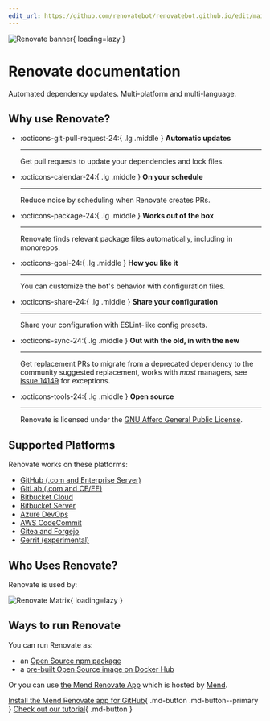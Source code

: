 ```yaml
---
edit_url: https://github.com/renovatebot/renovatebot.github.io/edit/main/src/index.md
---
```


![Renovate banner](https://app.renovatebot.com/images/whitesource_renovate_660_220.jpg){ loading=lazy }

# Renovate documentation

Automated dependency updates.
Multi-platform and multi-language.

## Why use Renovate?

<!-- prettier-ignore-start -->

<div class="grid cards" markdown>

-   :octicons-git-pull-request-24:{ .lg .middle } __Automatic updates__

    ---

    Get pull requests to update your dependencies and lock files.

-   :octicons-calendar-24:{ .lg .middle } __On your schedule__

    ---

    Reduce noise by scheduling when Renovate creates PRs.

-   :octicons-package-24:{ .lg .middle } __Works out of the box__

    ---

    Renovate finds relevant package files automatically, including in monorepos.

-   :octicons-goal-24:{ .lg .middle } __How you like it__

    ---

    You can customize the bot's behavior with configuration files.

-   :octicons-share-24:{ .lg .middle } __Share your configuration__

    ---

    Share your configuration with ESLint-like config presets.

-   :octicons-sync-24:{ .lg .middle } __Out with the old, in with the new__

    ---

    Get replacement PRs to migrate from a deprecated dependency to the community suggested replacement, works with _most_ managers, see [issue 14149](https://github.com/renovatebot/renovate/issues/14149) for exceptions.

-   :octicons-tools-24:{ .lg .middle } __Open source__

    ---

    Renovate is licensed under the [GNU Affero General Public License](https://github.com/renovatebot/renovate/blob/main/license).

</div>

<!-- prettier-ignore-end -->

## Supported Platforms

Renovate works on these platforms:

- [GitHub (.com and Enterprise Server)](modules/platform/github/index.md)
- [GitLab (.com and CE/EE)](modules/platform/gitlab/index.md)
- [Bitbucket Cloud](modules/platform/bitbucket/index.md)
- [Bitbucket Server](modules/platform/bitbucket-server/index.md)
- [Azure DevOps](modules/platform/azure/index.md)
- [AWS CodeCommit](modules/platform/codecommit/index.md)
- [Gitea and Forgejo](modules/platform/gitea/index.md)
- [Gerrit (experimental)](modules/platform/gerrit/index.md)

## Who Uses Renovate?

Renovate is used by:

![Renovate Matrix](https://app.renovatebot.com/images/matrix.png){ loading=lazy }

## Ways to run Renovate

You can run Renovate as:

- an [Open Source npm package](https://www.npmjs.com/package/renovate)
- a [pre-built Open Source image on Docker Hub](https://hub.docker.com/r/renovate/renovate)

Or you can use [the Mend Renovate App](https://github.com/marketplace/renovate) which is hosted by [Mend](https://www.mend.io/).

[Install the Mend Renovate app for GitHub](https://github.com/marketplace/renovate){ .md-button .md-button--primary }
[Check out our tutorial](https://github.com/renovatebot/tutorial){ .md-button }
